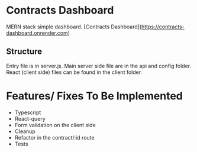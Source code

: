 # Contracts Dashboard

MERN stack simple dashboard. [Contracts Dashboard[(https://contracts-dashboard.onrender.com)

## Structure

Entry file is in server.js. Main server side file are in the api and config folder. React (client side) files can be found in the client folder.

# Features/ Fixes To Be Implemented

* Typescript
* React-query
* Form validation on the client side
* Cleanup
* Refactor in the contract/:id route
* Tests
